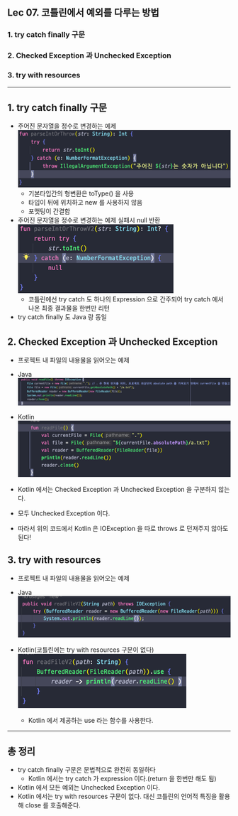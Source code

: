 ## Lec 07. 코틀린에서 예외를 다루는 방법

### 1. try catch finally 구문
### 2. Checked Exception 과 Unchecked Exception
### 3. try with resources

---

## 1. try catch finally 구문
- 주어진 문자열을 정수로 변경하는 예제
![img.png](img.png)
  - 기본타입간의 형변환은 toType() 을 사용
  - 타입이 뒤에 위치하고 new 를 사용하지 않음
  - 포맷팅이 간결함
- 주어진 문자열을 정수로 변경하는 예제 실패시 null 반환
![img_1.png](img_1.png)
  - 코틀린에선 try catch 도 하나의 Expression 으로 간주되어 try catch 에서 나온 최종 결과물을 한번만 리턴
- try catch finally 도 Java 랑 동일

## 2. Checked Exception 과 Unchecked Exception
- 프로젝트 내 파일의 내용물을 읽어오는 예제
- Java
![img_2.png](img_2.png)
- Kotlin
![img_3.png](img_3.png)

- Kotlin 에서는 Checked Exception 과 Unchecked Exception 을 구분하지 않는다.
- 모두 Unchecked Exception 이다.
- 따라서 위의 코드에서 Kotlin 은 IOException 을 따로 throws 로 던져주지 않아도 된다!

## 3. try with resources
- 프로젝트 내 파일의 내용물을 읽어오는 예제

- Java
![img_4.png](img_4.png)

- Kotlin(코틀린에는 try with resources 구문이 없다)
![img_5.png](img_5.png)
  - Kotlin 에서 제공하는 use 라는 함수를 사용한다.

---

## 총 정리

- try catch finally 구문은 문법적으로 완전히 동일하다
  - Kotlin 에서는 try catch 가 expression 이다.(return 을 한번만 해도 됨)
- Kotlin 에서 모든 예외는 Unchecked Exception 이다.
- Kotlin 에서는 try with resources 구문이 없다. 대신 코틀린의 언어적 특징을 활용해 close 를 호출해준다.

